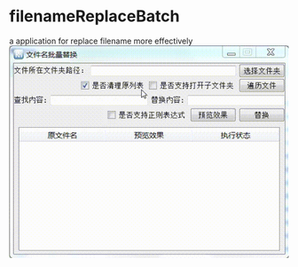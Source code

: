 # filenameReplaceBatch
a application for replace filename more effectively 
![demo](demo.gif "demo")

